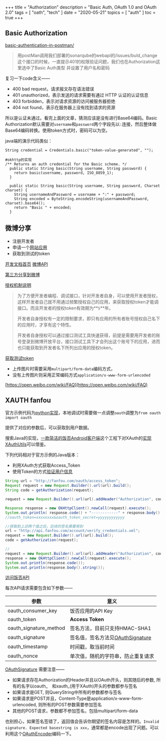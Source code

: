 
+++
title = "Authorization"
description = "Basic Auth, OAuth 1.0 and OAuth 2.0"
tags = [
    "oath",
    "tech"
]
date = "2020-05-21"
topics = [
    "auth"
]
toc = true
+++

## Basic Authorization

[basic-authentication-in-postman/](https://www.toolsqa.com/postman/basic-authentication-in-postman/)

>用postMan调用我们部署的sonarqube的webapi的/issues/buld_change这个接口的时候，一直提示401的权限验证问题，我们也在Authorization这里选中了Basic Auth类型 并设置了用户名和密码

复习一下code含义——

- 400 bad request，请求报文存在语法错误
- 401 unauthorized，表示发送的请求需要有通过 HTTP 认证的认证信息
- 403 forbidden，表示对请求资源的访问被服务器拒绝
- 404 not found，表示在服务器上没有找到请求的资源

所以是认证未通过。看完上面的文章，猜测应该是没有进行Base64编码。Basic Authorization默认需要对`username`和`password`两个字段先以`:`连接，然后整体做Base64编码转换。使用token方式时，密码可以为空。

java端的演示代码类似：
```
String credential = Credentials.basic("token-value-generated", "");

#okhttp的实现
/** Returns an auth credential for the Basic scheme. */
  public static String basic(String username, String password) {
    return basic(username, password, ISO_8859_1);
  }

  public static String basic(String username, String password, Charset charset) {
    String usernameAndPassword = username + ":" + password;
    String encoded = ByteString.encodeString(usernameAndPassword, charset).base64();
    return "Basic " + encoded;
  }
```

## 微博分享

- 注册开发者
- 申请一个[网站应用](https://open.weibo.com/connect)
- 获取到测试的token

[开发文档首页](https://open.weibo.com/wiki/API%E6%96%87%E6%A1%A3_V2)
[微博API](https://open.weibo.com/wiki/%E5%BE%AE%E5%8D%9AAPI)

[第三方分享到微博](https://open.weibo.com/wiki/2/statuses/share)

[授权机制说明](https://open.weibo.com/wiki/%E6%8E%88%E6%9D%83%E6%9C%BA%E5%88%B6%E8%AF%B4%E6%98%8E)

>为了方便开发者编程、调试接口，针对开发者自身，可以使用开发者授权，这样开发者自己就不用通过频繁授权自己的应用，来获取授权token才能调接口。而且开发者的授权token有效期为**`5`**年。
>
>开发者自身授权有一定的限制要求，即只有应用的所有者账号授权自己名下的应用时，才享有这个特性。
>
>开发者自身授权可以通过接口测试工具快速获得，前提是需要用开发者的账号登录到微博开放平台，接口测试工具下才会列出这个账号下的应用，进而也只能获取到开发者名下所列出应用的授权token。

[获取测试token](https://open.weibo.com/tools/console)

- 上传图片时需要采用`multipart/form-data`编码方式，
- 没有上传图片则采用正常编码方式`application/x-www-form-urlencoded`

[https://open.weibo.com/wiki/FAQ](https://open.weibo.com/wiki/FAQ)

## XAUTH fanfou

官方示例代码为[python实现](https://github.com/FanfouAPI/FanFouAPIDoc/wiki/Xauth)，本地调试时需要做一点调整`oauth`调整为`from oauth import oauth`

提供了对应的参数后，可以获取到用户数据。

搜索Java的实现，[一款简洁的饭否Android客户端](https://github.com/betroy/xifan)这个工程下对XAuth的[实现XAuthUtils](https://github.com/betroy/xifan/blob/33a61f3e963378ba39404d143dc556d5ca629660/app/src/main/java/com/troy/xifan/util/XAuthUtils.java)可以借鉴。

下列代码相对于官方示例的Java版本：

- 利用XAuth方式获取Access_Token
- 使用Token的方式[验证用户信息](https://github.com/FanfouAPI/FanFouAPIDoc/wiki/account.verify-credentials)

```java
String url = "http://fanfou.com/oauth/access_token";
Request request = new Request.Builder().url(url).build();
String code = getAuthorization(request);

request = new Request.Builder().url(url).addHeader("Authorization", code).build();

Response response = new OkHttpClient().newCall(request).execute();
System.out.println( response.code() + "------------" + response.body().string());
//oauth_token=xxxxxxxx&oauth_token_secret=yyyyyyyyyyyy

//获取到上述两个值之后，后续的签名需要用到
url = "http://api.fanfou.com/account/verify_credentials.xml";
request = new Request.Builder().url(url).build();
code = getAuthorization(request);

//
request = new Request.Builder().url(url).addHeader("Authorization", code).build();
response = new OkHttpClient().newCall(request).execute();
System.out.println(response.code());
System.out.println(response.body().string());
```

[访问饭否API](https://github.com/FanfouAPI/FanFouAPIDoc/wiki/Oauth#%E4%BD%BF%E7%94%A8access-token%E8%AE%BF%E9%97%AE%E9%A5%AD%E5%90%A6api)

每次API请求需要包含如下参数——

| 参数 | 意义 |
| ---|--- |
| oauth_consumer_key | 饭否应用的API Key |
| oauth_token | **Access Token** |
| oauth_signature_method | 签名方法，目前只支持HMAC-SHA1 |
| oauth_signature | 签名值，签名方法见[OAuthSignature](https://github.com/FanfouAPI/FanFouAPIDoc/wiki/Oauthsignature) |
| oauth_timestamp | 时间戳，取当前时间 |
| oauth_nonce | 单次值，随机的字符串，防止重复请求 |


[OAuthSignature](https://github.com/FanfouAPI/FanFouAPIDoc/wiki/Oauthsignature) 需要注意——

- 如果请求存在Authorization的Header并且以OAuth开头，则其随后的参数, 所有的名字以oauth_　和xauth_(用于XAuth)开头的参数都参与签名
- 如果请求是GET, 则QueryString中所有的参数都参与签名
- 如果请求是POST并且，Content-Type是application/x-www-form-urlencoded, 则所有的POST参数需要参加签名
- 其他的POST请求，参数都不参加签名，包括multipart/form-data

也别担心，如果签名签错了，返回值会告诉你期望的签名内容是怎样的。`Invalid signature. Expected basestring is xxx`，通常都是encode出现了问题。可以利用这个[OAuthEncoder](https://github.com/betroy/xifan/blob/33a61f3e963378ba39404d143dc556d5ca629660/app/src/main/java/com/troy/xifan/util/OAuthEncoder.java)编码一下。